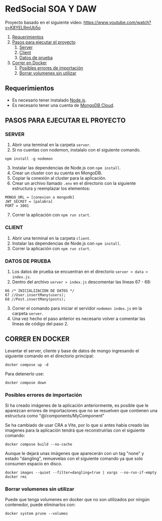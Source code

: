 # RedSocial SOA Y DAW

Proyecto basado en el siguiente video: <https://www.youtube.com/watch?v=K8YELRmUb5o>

1. [Requerimientos](#requerimientos)
2. [Pasos para ejecutar el proyecto](#pasos-para-ejecutar-el-proyecto)
    1. [Server](#server)
    2. [Client](#client)
    3. [Datos de prueba](#datos-de-prueba)
3. [Correr en Docker](#correr-en-docker)
    1. [Posibles errores de importación](#posibles-errores-de-importación)
    2. [Borrar volumenes sin utilizar](#borrar-volumenes-sin-utilizar)

## Requerimientos

- Es necesario tener instalado [Node.js](https://nodejs.org/en).
- Es necesario tener una cuenta de [MongoDB Cloud](https://account.mongodb.com/account/login?nStitch=https%3A%2F%2Fservices.cloud.mongodb.com%2Fgroups%2F65d55d88e22629010aa7aa61%2Fapps).

## PASOS PARA EJECUTAR EL PROYECTO

### SERVER

  1. Abrir una terminal en la carpeta `server`.
  2. Si no cuentas con nodemon, instalalo con el siguiente comando.

    npm install -g nodemon
  
  3. Instalar las dependencias de Node.js con `npm install`.
  4. Crear un cluster con su cuenta en MongoDB.
  5. Copiar la conexión al cluster para la aplicación.
  6. Crear un archivo llamado `.env` en el directorio con la siguiente estructura y reemplazar los elementos:

    MONGO_URL = [conexion a mongodb]
    JWT_SECRET = [palabra]
    PORT = 3001

  7. Correr la aplicación con `npm run start`.

### CLIENT

  1. Abrir una terminal en la carpeta `client`.
  2. Instalar las dependencias de Node.js con `npm install`.
  3. Correr la aplicación con `npm run start`.

### DATOS DE PRUEBA

  1. Los datos de prueba se encuentran en el directorio `server > data > index.js`.
  2. Dentro del archivo `server > index.js` descomentar las líneas 67 - 68:<br>

    66 /* INICIALIZACION DE DATOS */
    67 //User.insertMany(users);
    68 //Post.insertMany(posts);

  3. Correr el comando para iniciar el servidor `nodemon index.js` en la carpeta `server`.
  4. Una vez hecho el paso anterior es necesario volver a comentar las líneas de código del paso 2.

## CORRER EN DOCKER

Levantar el server, cliente y base de datos de mongo ingresando el siguiente comando en el directorio principal:

    docker compose up -d

Para detenerlo use:

    docker compose down

### Posibles errores de importación

Si ha creado imágenes de la aplicación anteriormente, es posible que le aparezcan errores de importaciones que no se resuelven que contienen una estructura como "@/components/MyComponent"

Se ha cambiado de usar CRA a Vite, por lo que si antes había creado las imagenes para la aplicación tendrá que reconstruirlas con el siguiente comando:

    docker compose build --no-cache

Aunque le dejará unas imágenes que aparecerán con un tag "none" y estado "dangling", remuevelas con el siguiente comando ya que solo consumen espacio en disco.

    docker images --quiet --filter=dangling=true | xargs --no-run-if-empty docker rmi

### Borrar volumenes sin utilizar

Puede que tenga volumenes en docker que no son utilizados por ningún contenedor, puede eliminarlos con:

    docker system prune --volumes

